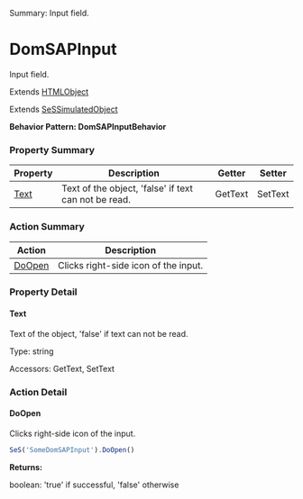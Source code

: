 Summary: Input field.

# DomSAPInput

Input field.
 
Extends [HTMLObject](HTMLObject.md)

Extends [SeSSimulatedObject](SeSSimulatedObject.md)





**Behavior Pattern: DomSAPInputBehavior**


<!-- ============================== property summary ========================== -->

  

### Property Summary

| **Property** | **Description** | **Getter** | **Setter** |
| ------------ | --------------- | ---------- | ---------- |
| [Text](#text) | Text of the object, 'false' if text can not be read. | GetText | SetText |



  
<!-- ============================== action summary ========================== -->



### Action Summary

|  **Action** | **Description** | 
| ----------- | --------------- |
|  [DoOpen](#doopen) | Clicks right-side icon of the input. |




<!-- ============================== property detail ========================== -->
  
### Property Detail
    
<a name="Text"></a>
#### Text


Text of the object, 'false' if text can not be read.

      
  
      
Type: string
      
      
Accessors: GetText, SetText
      
    
  
  
<!-- ============================== action detail ========================== -->
  
### Action Detail
    
<a name="DoOpen"></a>    
#### DoOpen

Clicks right-side icon of the input.

```javascript
SeS('SomeDomSAPInput').DoOpen()
```




**Returns:**

boolean: 'true' if successful, 'false' otherwise



<a name="see.also.domsapinput.doopen"></a>

  


